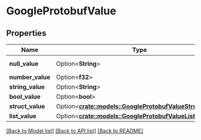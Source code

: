 # GoogleProtobufValue

## Properties

Name | Type | Description | Notes
------------ | ------------- | ------------- | -------------
**null_value** | Option<**String**> |  | [optional][default to NullValue_NULLVALUE]
**number_value** | Option<**f32**> |  | [optional]
**string_value** | Option<**String**> |  | [optional]
**bool_value** | Option<**bool**> |  | [optional]
**struct_value** | Option<[**crate::models::GoogleProtobufValueStructValue**](google_protobuf_Value_struct_value.md)> |  | [optional]
**list_value** | Option<[**crate::models::GoogleProtobufValueListValue**](google_protobuf_Value_list_value.md)> |  | [optional]

[[Back to Model list]](../README.md#documentation-for-models) [[Back to API list]](../README.md#documentation-for-api-endpoints) [[Back to README]](../README.md)


